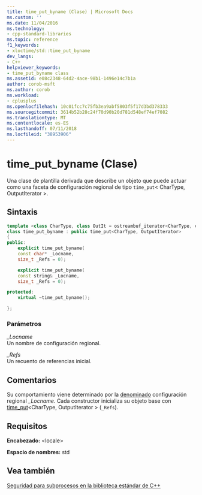 ```yaml
---
title: time_put_byname (Clase) | Microsoft Docs
ms.custom: ''
ms.date: 11/04/2016
ms.technology:
- cpp-standard-libraries
ms.topic: reference
f1_keywords:
- xloctime/std::time_put_byname
dev_langs:
- C++
helpviewer_keywords:
- time_put_byname class
ms.assetid: e08c2348-64d2-4ace-98b1-1496e14c7b1a
author: corob-msft
ms.author: corob
ms.workload:
- cplusplus
ms.openlocfilehash: 10c01fcc7c75fb3ea9abf5803f5f17d3bd378333
ms.sourcegitcommit: 3614b52b28c24f70d90b20d781d548ef74ef7082
ms.translationtype: MT
ms.contentlocale: es-ES
ms.lasthandoff: 07/11/2018
ms.locfileid: "38953906"
---
```

# <a name="timeputbyname-class"></a>time_put_byname (Clase)

Una clase de plantilla derivada que describe un objeto que puede actuar como una faceta de configuración regional de tipo `time_put`\< CharType, OutputIterator >.

## <a name="syntax"></a>Sintaxis

```cpp
template <class CharType, class OutIt = ostreambuf_iterator<CharType, char_traits<CharType>>>
class time_put_byname : public time_put<CharType, OutputIterator>
{
public:
    explicit time_put_byname(
    const char* _Locname,
    size_t _Refs = 0);

    explicit time_put_byname(
    const string& _Locname,
    size_t _Refs = 0);

protected:
    virtual ~time_put_byname();

};
```

### <a name="parameters"></a>Parámetros

*_Locname*  
 Un nombre de configuración regional.

*_Refs*  
 Un recuento de referencias inicial.

## <a name="remarks"></a>Comentarios

Su comportamiento viene determinado por la [denominado](../standard-library/locale-class.md#name) configuración regional *_Locname*. Cada constructor inicializa su objeto base con [time_put](../standard-library/time-put-class.md#time_put)\<CharType, OutputIterator > (`_Refs`).

## <a name="requirements"></a>Requisitos

**Encabezado:** \<locale>

**Espacio de nombres:** std

## <a name="see-also"></a>Vea también

[Seguridad para subprocesos en la biblioteca estándar de C++](../standard-library/thread-safety-in-the-cpp-standard-library.md)<br/>
